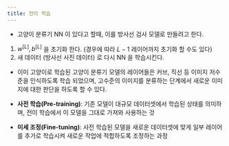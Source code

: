 ```yaml
---
title: 전이 학습
---
```

- 고양이 분류기 NN 이 있다고 할때, 이를 방사선 검사 모델로 만들려고 한다.
1. $w^{[L]}, b^{[L]}$ 을 초기화 한다. 
(경우에 따라 $L-1$ 레이어까지 초기화 할 수도 있다)
2. 새 데이터 (방사선 사진 데이터) 로 다시 NN 을 학습시킨다.

- 이미 고양이로 학습된 고양이 분류기 모델의 레이어들은 커브, 직선 등 이미지 저수준을 인식하도록 학습 되었으며, 고수준의 이미지를 분류하는 단계에서 새로운 이미지에 대한 판단을 하도록 할 수 있다.

- **사전 학습(Pre-training)**: 기존 모델이 대규모 데이터셋에서 학습된 상태를 의미하며, 전이 학습에서 이 모델을 그대로 가져와 사용하는 것
- **미세 조정(Fine-tuning)**: 사전 학습된 모델을 새로운 데이터셋에 맞게 일부 레이어를 추가로 학습시켜 새로운 작업에 적합하도록 조정하는 과정